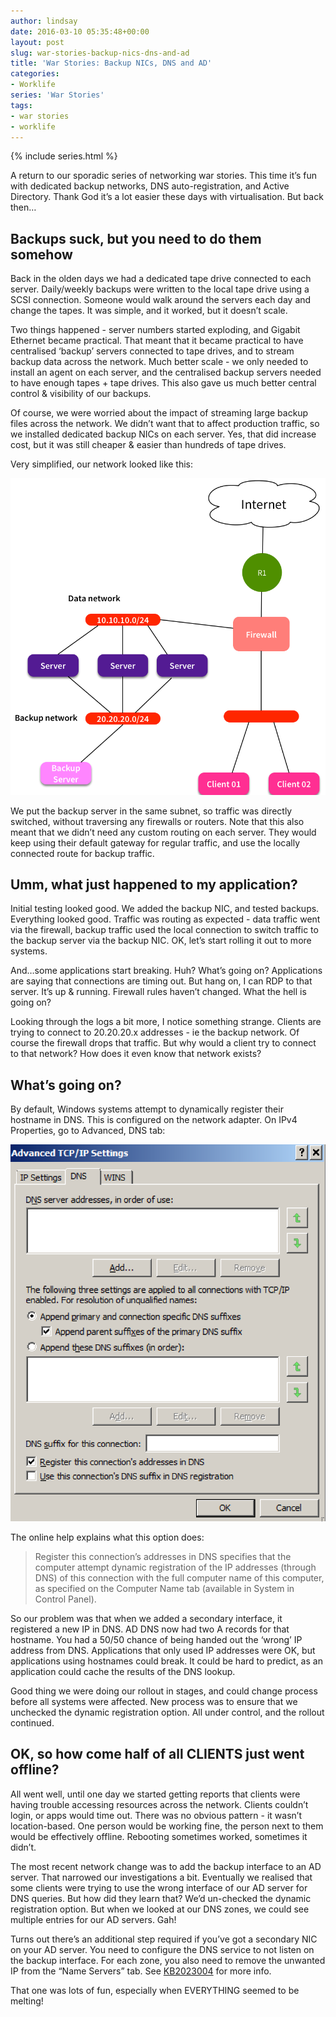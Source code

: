 ```yaml
---
author: lindsay
date: 2016-03-10 05:35:48+00:00
layout: post
slug: war-stories-backup-nics-dns-and-ad
title: 'War Stories: Backup NICs, DNS and AD'
categories:
- Worklife
series: 'War Stories'
tags:
- war stories
- worklife
---
```


{% include series.html %}

A return to our sporadic series of networking war stories. This time it’s fun with dedicated backup networks, DNS auto-registration, and Active Directory. Thank God it’s a lot easier these days with virtualisation. But back then…

## Backups suck, but you need to do them somehow

Back in the olden days we had a dedicated tape drive connected to each server. Daily/weekly backups were written to the local tape drive using a SCSI connection. Someone would walk around the servers each day and change the tapes. It was simple, and it worked, but it doesn’t scale.

Two things happened - server numbers started exploding, and Gigabit Ethernet became practical. That meant that it became practical to have centralised ‘backup’ servers connected to tape drives, and to stream backup data across the network. Much better scale - we only needed to install an agent on each server, and the centralised backup servers needed to have enough tapes + tape drives. This also gave us much better central control & visibility of our backups.

Of course, we were worried about the impact of streaming large backup files across the network. We didn’t want that to affect production traffic, so we installed dedicated backup NICs on each server. Yes, that did increase cost, but it was still cheaper & easier than hundreds of tape drives.

Very simplified, our network looked like this:

[![Backup Network](/assets/2016/03/Backup-Network.png)](/assets/2016/03/Backup-Network.png)

We put the backup server in the same subnet, so traffic was directly switched, without traversing any firewalls or routers. Note that this also meant that we didn’t need any custom routing on each server. They would keep using their default gateway for regular traffic, and use the locally connected route for backup traffic.

## Umm, what just happened to my application?

Initial testing looked good. We added the backup NIC, and tested backups. Everything looked good. Traffic was routing as expected - data traffic went via the firewall, backup traffic used the local connection to switch traffic to the backup server via the backup NIC. OK, let’s start rolling it out to more systems.

And…some applications start breaking. Huh? What’s going on? Applications are saying that connections are timing out. But hang on, I can RDP to that server. It’s up & running. Firewall rules haven’t changed. What the hell is going on?

Looking through the logs a bit more, I notice something strange. Clients are trying to connect to 20.20.20.x addresses - ie the backup network. Of course the firewall drops that traffic. But why would a client try to connect to that network? How does it even know that network exists?

## What’s going on?

By default, Windows systems attempt to dynamically register their hostname in DNS. This is configured on the network adapter. On IPv4 Properties, go to Advanced, DNS tab:

[![DNS Registration](/assets/2016/03/DNS-Registration.png)](/assets/2016/03/DNS-Registration.png)

The online help explains what this option does:

> Register this connection’s addresses in DNS specifies that the computer attempt dynamic registration of the IP addresses (through DNS) of this connection with the full computer name of this computer, as specified on the Computer Name tab (available in System in Control Panel).

So our problem was that when we added a secondary interface, it registered a new IP in DNS. AD DNS now had two A records for that hostname. You had a 50/50 chance of being handed out the ‘wrong’ IP address from DNS. Applications that only used IP addresses were OK, but applications using hostnames could break. It could be hard to predict, as an application could cache the results of the DNS lookup.

Good thing we were doing our rollout in stages, and could change process before all systems were affected. New process was to ensure that we unchecked the dynamic registration option. All under control, and the rollout continued.

## OK, so how come half of all CLIENTS just went offline?

All went well, until one day we started getting reports that clients were having trouble accessing resources across the network. Clients couldn’t login, or apps would time out. There was no obvious pattern - it wasn’t location-based. One person would be working fine, the person next to them would be effectively offline. Rebooting sometimes worked, sometimes it didn’t.

The most recent network change was to add the backup interface to an AD server. That narrowed our investigations a bit. Eventually we realised that some clients were trying to use the wrong interface of our AD server for DNS queries. But how did they learn that? We’d un-checked the dynamic registration option. But when we looked at our DNS zones, we could see multiple entries for our AD servers. Gah!

Turns out there’s an additional step required if you’ve got a secondary NIC on your AD server. You need to configure the DNS service to not listen on the backup interface. For each zone, you also need to remove the unwanted IP from the “Name Servers” tab. See [KB2023004](https://support.microsoft.com/en-us/kb/2023004) for more info.

That one was lots of fun, especially when EVERYTHING seemed to be melting!
